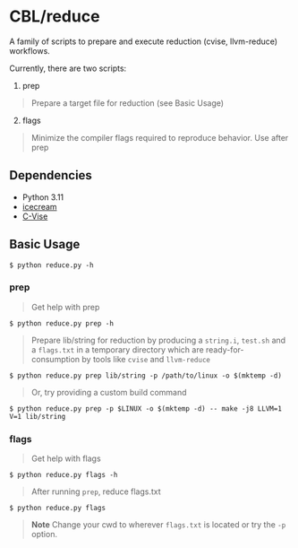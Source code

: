 # CBL/reduce
A family of scripts to prepare and execute reduction (cvise, llvm-reduce) workflows.

Currently, there are two scripts:

1) prep
> Prepare a target file for reduction (see Basic Usage)

2) flags
> Minimize the compiler flags required to reproduce behavior. Use after prep

## Dependencies
* Python 3.11
* [icecream](https://pypi.org/project/icecream/)
* [C-Vise](https://github.com/marxin/cvise)

## Basic Usage

`$ python reduce.py -h`

### prep
> Get help with prep

`$ python reduce.py prep -h`

> Prepare lib/string for reduction by producing a
> `string.i`, `test.sh` and a `flags.txt` in a temporary directory which are
> ready-for-consumption by tools like `cvise` and `llvm-reduce`

`$ python reduce.py prep lib/string -p /path/to/linux -o $(mktemp -d)`

> Or, try providing a custom build command
>
`$ python reduce.py prep -p $LINUX -o $(mktemp -d) -- make -j8 LLVM=1 V=1 lib/string`



### flags
> Get help with flags

`$ python reduce.py flags -h`

> After running `prep`, reduce flags.txt

`$ python reduce.py flags`

> **Note**
> Change your cwd to wherever `flags.txt` is located or try the `-p` option.
